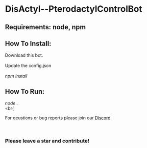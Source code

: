 # DisActyl--PterodactylControlBot

## Requirements: node, npm


## How To Install:
Download this bot.<br><br>
Update the config.json<br><br>
*npm install*<br>

## How To Run:
*node .*<br><br(

For qeustions or bug reports please join our [Discord](https://discord.gg/k5EnCXs4xX)
<br><br><br>

### Please leave a star and contribute!
